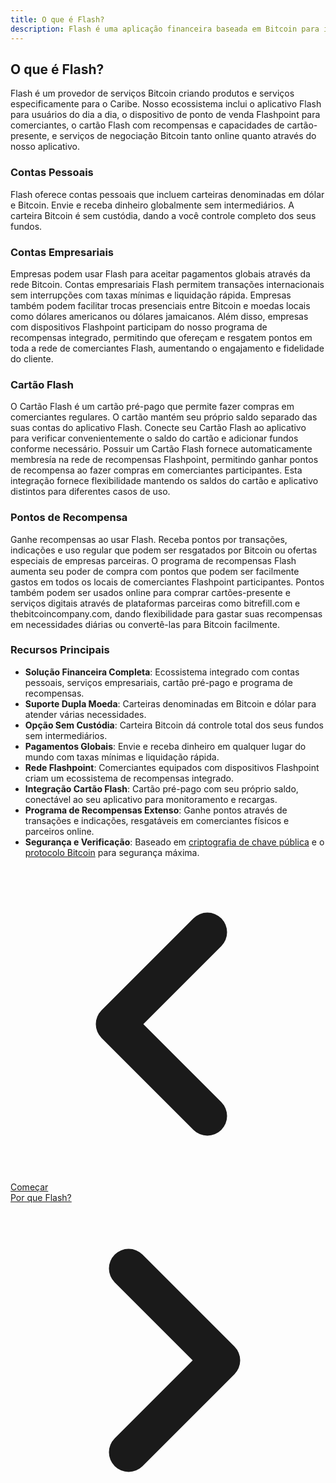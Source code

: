 ```yaml
---
title: O que é Flash?
description: Flash é uma aplicação financeira baseada em Bitcoin para indivíduos e empresas no Caribe e globalmente.
---
```


## O que é Flash?

Flash é um provedor de serviços Bitcoin criando produtos e serviços especificamente para o Caribe. Nosso ecossistema inclui o aplicativo Flash para usuários do dia a dia, o dispositivo de ponto de venda Flashpoint para comerciantes, o cartão Flash com recompensas e capacidades de cartão-presente, e serviços de negociação Bitcoin tanto online quanto através do nosso aplicativo.

### Contas Pessoais

Flash oferece contas pessoais que incluem carteiras denominadas em dólar e Bitcoin. Envie e receba dinheiro globalmente sem intermediários. A carteira Bitcoin é sem custódia, dando a você controle completo dos seus fundos.

### Contas Empresariais

Empresas podem usar Flash para aceitar pagamentos globais através da rede Bitcoin. Contas empresariais Flash permitem transações internacionais sem interrupções com taxas mínimas e liquidação rápida. Empresas também podem facilitar trocas presenciais entre Bitcoin e moedas locais como dólares americanos ou dólares jamaicanos. Além disso, empresas com dispositivos Flashpoint participam do nosso programa de recompensas integrado, permitindo que ofereçam e resgatem pontos em toda a rede de comerciantes Flash, aumentando o engajamento e fidelidade do cliente.

### Cartão Flash

O Cartão Flash é um cartão pré-pago que permite fazer compras em comerciantes regulares. O cartão mantém seu próprio saldo separado das suas contas do aplicativo Flash. Conecte seu Cartão Flash ao aplicativo para verificar convenientemente o saldo do cartão e adicionar fundos conforme necessário. Possuir um Cartão Flash fornece automaticamente membresía na rede de recompensas Flashpoint, permitindo ganhar pontos de recompensa ao fazer compras em comerciantes participantes. Esta integração fornece flexibilidade mantendo os saldos do cartão e aplicativo distintos para diferentes casos de uso.

### Pontos de Recompensa

Ganhe recompensas ao usar Flash. Receba pontos por transações, indicações e uso regular que podem ser resgatados por Bitcoin ou ofertas especiais de empresas parceiras. O programa de recompensas Flash aumenta seu poder de compra com pontos que podem ser facilmente gastos em todos os locais de comerciantes Flashpoint participantes. Pontos também podem ser usados online para comprar cartões-presente e serviços digitais através de plataformas parceiras como bitrefill.com e thebitcoincompany.com, dando flexibilidade para gastar suas recompensas em necessidades diárias ou convertê-las para Bitcoin facilmente.

### Recursos Principais

- **Solução Financeira Completa**: Ecossistema integrado com contas pessoais, serviços empresariais, cartão pré-pago e programa de recompensas.
- **Suporte Dupla Moeda**: Carteiras denominadas em Bitcoin e dólar para atender várias necessidades.
- **Opção Sem Custódia**: Carteira Bitcoin dá controle total dos seus fundos sem intermediários.
- **Pagamentos Globais**: Envie e receba dinheiro em qualquer lugar do mundo com taxas mínimas e liquidação rápida.
- **Rede Flashpoint**: Comerciantes equipados com dispositivos Flashpoint criam um ecossistema de recompensas integrado.
- **Integração Cartão Flash**: Cartão pré-pago com seu próprio saldo, conectável ao seu aplicativo para monitoramento e recargas.
- **Programa de Recompensas Extenso**: Ganhe pontos através de transações e indicações, resgatáveis em comerciantes físicos e parceiros online.
- **Segurança e Verificação**: Baseado em [criptografia de chave pública](https://en.wikipedia.org/wiki/Public-key_cryptography) e o [protocolo Bitcoin](https://en.wikipedia.org/wiki/Bitcoin_protocol) para segurança máxima.

<!-- Navigation links -->
<div class="flex justify-between items-center mt-8 pt-4 border-t border-zinc-200 dark:border-zinc-700">
  <div class="w-1/3 text-left">
    <a href="get-started" class="inline-flex items-center bg-purple-600 hover:bg-purple-700 text-white rounded-md transition-colors px-4 py-2 text-sm font-medium shadow-sm hover:shadow-md">
      <svg xmlns="http://www.w3.org/2000/svg" class="h-6 w-6 mr-2" fill="none" viewBox="0 0 24 24" stroke="currentColor">
        <path stroke-linecap="round" stroke-linejoin="round" stroke-width="3" d="M15 19l-7-7 7-7" />
      </svg>
      Começar
    </a>
  </div>
  <div class="w-1/3 text-center">
    <!-- Optional center content -->
  </div>
  <div class="w-1/3 text-right">
    <a href="why-flash" class="inline-flex items-center bg-purple-600 hover:bg-purple-700 text-white rounded-md transition-colors px-4 py-2 text-sm font-medium shadow-sm hover:shadow-md">
      Por que Flash?
      <svg xmlns="http://www.w3.org/2000/svg" class="h-6 w-6 ml-2" fill="none" viewBox="0 0 24 24" stroke="currentColor">
        <path stroke-linecap="round" stroke-linejoin="round" stroke-width="3" d="M9 5l7 7-7 7" />
      </svg>
    </a>
  </div>
</div>